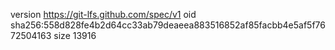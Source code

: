 version https://git-lfs.github.com/spec/v1
oid sha256:558d828fe4b2d64cc33ab79deaeea883516852af85facbb4e5af5f7672504163
size 13916
